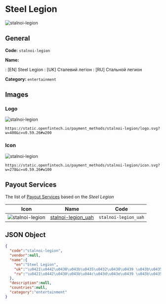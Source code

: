 
# Steel Legion 
![stalnoi-legion](https://static.openfintech.io/payment_methods/stalnoi-legion/logo.svg?w=400&c=v0.59.26#w200)  

## General 
**Code:** `stalnoi-legion` 
 
**Name:** 
 
:	[EN] Steel Legion 
:	[UK] Сталевий легіон 
:	[RU] Стальной легион 
 
**Category:** `entertainment` 
 

## Images 

### Logo 
![stalnoi-legion](https://static.openfintech.io/payment_methods/stalnoi-legion/logo.svg?w=400&c=v0.59.26#w200)  

```
https://static.openfintech.io/payment_methods/stalnoi-legion/logo.svg?w=400&c=v0.59.26#w200
```  

### Icon 
![stalnoi-legion](https://static.openfintech.io/payment_methods/stalnoi-legion/icon.svg?w=278&c=v0.59.26#w100)  

```
https://static.openfintech.io/payment_methods/stalnoi-legion/icon.svg?w=278&c=v0.59.26#w100
```  

## Payout Services 
 
The list of [Payout Services](/payout-services/) based on the _Steel Legion_ 

|Icon|Name|Code| 
|:---:|:---:|:---:| 
|![stalnoi-legion](https://static.openfintech.io/payout_methods/stalnoi-legion/icon.svg?w=278&c=v0.59.26#w40) |[stalnoi-legion_uah](/payout-services/stalnoi-legion_uah/)|`stalnoi-legion_uah`| 
 

## JSON Object 

```json
{
  "code":"stalnoi-legion",
  "vendor":null,
  "name":{
    "en":"Steel Legion",
    "uk":"\u0421\u0442\u0430\u043b\u0435\u0432\u0438\u0439 \u043b\u0435\u0433\u0456\u043e\u043d",
    "ru":"\u0421\u0442\u0430\u043b\u044c\u043d\u043e\u0439 \u043b\u0435\u0433\u0438\u043e\u043d"
  },
  "description":null,
  "countries":null,
  "category":"entertainment"
}
```  
